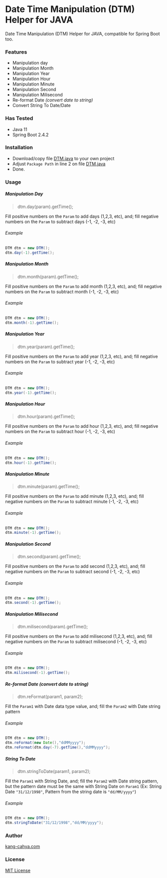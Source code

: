 # Date Time Manipulation (DTM) Helper for JAVA
Date Time Manipulation (DTM) Helper for JAVA, compatible for Spring Boot too.

### Features
  - Manipulation day
  - Manipulation Month
  - Manipulation Year
  - Manipulation Hour
  - Manipulation Minute
  - Manipulation Second
  - Manipulation Milisecond
  - Re-format Date _(convert date to string)_
  - Convert String To Date/Date

### Has Tested
  - Java 11
  - Spring Boot 2.4.2

### Installation
  - Download/copy file [DTM.java](https://github.com/dyazincahya/DTM-helper-java/blob/main/DTM.java) to your own project
  - Adjust ```Package Path``` in line 2 on file [DTM.java](https://github.com/dyazincahya/DTM-helper-java/blob/main/DTM.java)
  - Done.

### Usage

##### Manipulation Day

> dtm.day(param).getTime();

Fill positive numbers on the ```Param``` to add days (1,2,3, etc), and;
fill negative numbers on the ```Param``` to subtract days (-1, -2, -3, etc)

###### Example
``` java
DTM dtm = new DTM();
dtm.day(-1).getTime();
```

##### Manipulation Month

> dtm.month(param).getTime();

Fill positive numbers on the ```Param``` to add month (1,2,3, etc), and;
fill negative numbers on the ```Param``` to subtract month (-1, -2, -3, etc)

###### Example
``` java
DTM dtm = new DTM();
dtm.month(-1).getTime();
```

##### Manipulation Year

> dtm.year(param).getTime();

Fill positive numbers on the ```Param``` to add year (1,2,3, etc), and;
fill negative numbers on the ```Param``` to subtract year (-1, -2, -3, etc)

###### Example
``` java
DTM dtm = new DTM();
dtm.year(-1).getTime();
```

##### Manipulation Hour

> dtm.hour(param).getTime();

Fill positive numbers on the ```Param``` to add hour (1,2,3, etc), and;
fill negative numbers on the ```Param``` to subtract hour (-1, -2, -3, etc)

###### Example
``` java
DTM dtm = new DTM();
dtm.hour(-1).getTime();
```

##### Manipulation Minute

> dtm.minute(param).getTime();

Fill positive numbers on the ```Param``` to add minute (1,2,3, etc), and;
fill negative numbers on the ```Param``` to subtract minute (-1, -2, -3, etc)

###### Example
``` java
DTM dtm = new DTM();
dtm.minute(-1).getTime();
```

##### Manipulation Second

> dtm.second(param).getTime();

Fill positive numbers on the ```Param``` to add second (1,2,3, etc), and;
fill negative numbers on the ```Param``` to subtract second (-1, -2, -3, etc)

###### Example
``` java
DTM dtm = new DTM();
dtm.second(-1).getTime();
```

##### Manipulation Milisecond

> dtm.milisecond(param).getTime();

Fill positive numbers on the ```Param``` to add milisecond (1,2,3, etc), and;
fill negative numbers on the ```Param``` to subtract milisecond (-1, -2, -3, etc)

###### Example
``` java
DTM dtm = new DTM();
dtm.milisecond(-1).getTime();
```

##### Re-format Date _(convert date to string)_

> dtm.reFormat(param1, param2);

Fill the ```Param1``` with Date data type value, and; 
fill the ```Param2``` with Date string pattern 

###### Example
``` java
DTM dtm = new DTM();
dtm.reFormat(new Date(),"ddMMyyyy");
dtm.reFormat(dtm.day(-7).getTime(),"ddMMyyyy");
```

##### String To Date

> dtm.stringToDate(param1, param2);

Fill the ```Param1``` with String Date, and; 
fill the ```Param2``` with Date string pattern, but the pattern date must be the same with String Date on ```Param1``` (Ex: String Date ```"31/12/1998"```, Pattern from the string date is ```"dd/MM/yyyy"```)

###### Example
``` java
DTM dtm = new DTM();
dtm.stringToDate("31/12/1998","dd/MM/yyyy");
```

### Author
[kang-cahya.com](https://www.kang-cahya.com)

### License
[MIT License](https://github.com/dyazincahya/DTM-helper-java/blob/main/LICENSE)
